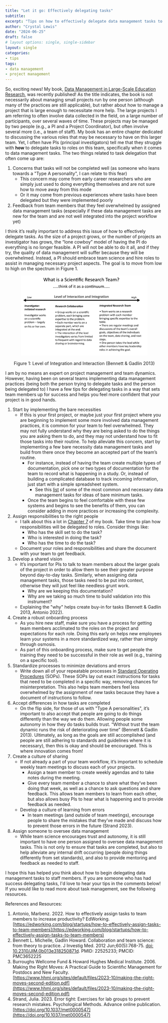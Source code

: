 ```yaml
---
title: "Let it go: Effectively delegating tasks"
subtitle: 
excerpt: "Tips on how to effectively delegate data management tasks to project team members."
author: "Crystal Lewis"
date: "2024-06-25"
draft: false
# layout options: single, single-sidebar
layout: single
categories:
- tips
tags:
- data management
- project management 
---
```


So, exciting news! My book, [Data Management in Large-Scale Education Research](https://www.routledge.com/Data-Management-in-Large-Scale-Education-Research/Lewis/p/book/9781032622798), was recently published! As the title indicates, the book is not necessarily about managing small projects run by one person (although many of the practices are still applicable), but rather about how to manage a project that is large enough to necessitate more help. The large projects I am referring to often involve data collected in the field, on a large number of participants, over several waves of time. These projects may be managed by two people (e.g., a PI and a Project Coordinator), but often involve several more (i.e., a team of staff). My book has an entire chapter dedicated to discussing the various roles that may be necessary to have on this larger team. Yet, I often have PIs (principal investigators) tell me that they struggle with **how** to delegate tasks to roles on this team, specifically when it comes to data management tasks. The two things related to task delegation that often come up are:

1. Concerns that tasks will not be completed well (as someone who leans towards a "Type A personality", I can relate to this fear)
    - This concern may come from early career researchers who are simply just used to doing everything themselves and are not sure how to move away from this mode
    - Or it may come from previous experiences where tasks have been delegated but they were implemented poorly
2. Feedback from team members that they feel overwhelmed by assigned data management tasks (especially if these data management tasks are new for the team and are not well integrated into the project workflow yet)

I think it’s really important to address this issue of how to effectively delegate tasks. As the size of a project grows, or the number of projects an investigator has grows, the “lone cowboy” model of having the PI do everything is no longer feasible. A PI will not be able to do it all, and if they try, the quality of data management will suffer because they will be overwhelmed. Instead, a PI should embrace team science and hire roles to assist in managing necessary project aspects. The goal is to move from low to high on the spectrum in Figure 1. 

  
<div class="figure" style="text-align: center">
<img src="img/spectrum.PNG" alt="Level of Integration and Interaction (Bennett &amp; Gadlin 2013)" width="80%" />
<p class="caption">Figure 1: Level of Integration and Interaction (Bennett & Gadlin 2013)</p>
</div>

I am by no means an expert on project management and team dynamics. However, having been on several teams implementing data management practices (being both the person trying to delegate tasks and the person being delegated to) I have a few tips for delegating tasks in a way that sets team members up for success and helps you feel more confident that your project is in good hands.

1. Start by implementing the bare necessities
    - If this is your first project, or maybe just your first project where you are beginning to implement some more involved data management practices, it is common for your team to feel overwhelmed. They may not fully understand why they are being asked to do the things you are asking them to do, and they may not understand how to fit those tasks into their routine. To help alleviate this concern, start by implementing a few bare necessity data management tasks and build from there once they become an accepted part of the team’s routine.
        - For instance, instead of having the team create multiple types of documentation, pick one or two types of documentation for the team to record what is happening in a study. Or, instead of building a complicated database to track incoming information, just start with a simple spreadsheet system. 
          - See this [list](https://datamgmtinedresearch.com/appendix) of some of the most common and necessary data management tasks for ideas of bare minimum tasks.
        - Once the team begins to feel comfortable with these few systems and begins to see the benefits of them, you can consider adding in more practices or increasing the complexity.
2. Assign responsibilities to the right people
    - I talk about this a lot in [Chapter 7](https://datamgmtinedresearch.com/roles) of my book. Take time to plan how responsibilities will be delegated to roles. Consider things like:
      - Who has the skill set to do the task?
      - Who is interested in doing the task?
      - Who has the time to do the task?
    - Document your roles and responsibilities and share the document with your team to get feedback.
3. Develop a shared vision
    - It’s important for PIs to talk to team members about the larger goals of the project in order to allow them to see their greater purpose beyond day-to-day tasks. Similarly, when assigning data management tasks, those tasks need to be put into context, otherwise they will just feel like needless grunt work.
      - Why are we keeping this documentation? 
      - Why are we taking so much time to build validation into this instrument? 
    - Explaining the "why" helps create buy-in for tasks (Bennett & Gadlin 2013, Antonio 2022).
4. Create a robust onboarding process
    - As you hire new staff, make sure you have a process for getting team members acclimated to the roles on the project and expectations for each role. Doing this early on helps new employees learn your systems in a more standardized way, rather than simply through osmosis.
    - As part of this onboarding process, make sure to get people the training they need to be successful in their role as well (e.g., training on a specific tool).
5. Standardize processes to minimize deviations and errors
    - Write down all of your repeatable processes in [Standard Operating Procedures](https://datamgmtinedresearch.com/document#document-sop) (SOPs). These SOPs lay out exact instructions for tasks that need to be completed in a specific way, removing chances for misinterpretation. This also helps team members feel less overwhelmed by the assignment of new tasks because they have a document of instructions to follow.
6. Accept differences in how tasks are completed
    - On the flip side, for those of us with "Type A personalities", it’s important to also accept that people are going to do things differently than the way we do them. Allowing people some autonomy in how they do tasks builds trust. “Without trust the team dynamic runs the risk of deteriorating over time” (Bennett & Gadlin 2013). Ultimately, as long as the goals are still accomplished (and people are still adhering to standards and guidelines where it is necessary), then this is okay and should be encouraged. This is where innovation comes from! 
7. Create a culture of sharing
   - If not already a part of your team workflow, it’s important to schedule weekly team meetings to discuss each of your projects.
      - Assign a team member to create weekly agendas and to take notes during the meeting. 
      - Give every team member a chance to share what they’ve been doing that week, as well as a chance to ask questions and share feedback. This allows team members to learn from each other, but also allows busy PIs to hear what is happening and to provide feedback as needed.
    - Develop a culture of learning from errors
      - In team meetings (and outside of team meetings), encourage people to share the mistakes that they’ve made and discuss how to prevent those errors in the future (Strand 2023).
8. Assign someone to oversee data management
    - While team science encourages trust and autonomy, it is still important to have one person assigned to oversee data management tasks. This is not only to ensure that tasks are completed, but also to help alleviate any internal drift occurring (people doing things differently from set standards), and also to provide mentoring and feedback as needed to staff.
  
I hope this has helped you think about how to begin delegating data management tasks to staff members. If you are someone who has had success delegating tasks, I'd love to hear your tips in the comments below! If you would like to read more about task management, see the following resources. 

References and Resources:

1. Antonio, Marbenz. 2022. How to effectively assign tasks to team members to increase productivity? EdWorking. [https://edworking.com/blog/startups/how-to-effectively-assign-tasks-to-team-members](https://edworking.com/blog/startups/how-to-effectively-assign-tasks-to-team-members)
2. Bennett L. Michelle, Gadlin Howard. Collaboration and team science: from theory to practice. J Investig Med. 2012 Jun;60(5):768-75. [doi: 10.2310/JIM.0b013e318250871d](https://www.ncbi.nlm.nih.gov/pmc/articles/PMC3652225/). PMID: 22525233; PMCID: PMC3652225
3. Burroughs Wellcome Fund & Howard Hughes Medical Institute. 2006. Making the Right Moves: A Practical Guide to Scientifıc Management for Postdocs and New Faculty. [https://www.hhmi.org/sites/default/files/2023-10/making-the-right-moves-second-edition.pdf](https://www.hhmi.org/sites/default/files/2023-10/making-the-right-moves-second-edition.pdf)
2. Strand, Julia. 2023. Error tight: Exercises for lab groups to prevent research mistakes. Psychological Methods. Advance online publication. [https://doi.org/10.1037/met0000547](https://doi.org/10.1037/met0000547)

